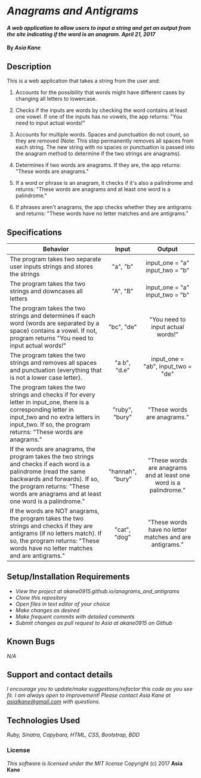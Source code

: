# _Anagrams and Antigrams_

#### _A web application to allow users to input a string and get an output from the site indicating if the word is an anagram. April 21, 2017_

#### By _**Asia Kane**_

## Description

This is a web application that takes a string from the user and:

1. Accounts for the possibility that words might have different cases by changing all letters to lowercase.

2. Checks if the inputs are words by checking the word contains at least one vowel. If one of the inputs has no vowels, the app returns: "You need to input actual words!"

3. Accounts for multiple words. Spaces and punctuation do not count, so they are removed (Note: This step permanently removes all spaces from each string.  The new string with no spaces or punctuation is passed into the anagram method to determine if the two strings are anagrams).

4. Determines if two words are anagrams. If they are, the app returns: "These words are anagrams."

5. If a word or phrase is an anagram, it checks if it's also a palindrome and returns: "These words are anagrams and at least one word is a palindrome."

6. If phrases aren't anagrams, the app checks whether they are antigrams and returns: "These words have no letter matches and are antigrams."

## Specifications
| Behavior |  Input   |  Output  |
|----------|:--------:|:--------:|
|The program takes two separate user inputs strings and stores the strings| "a", "b" | input_one = "a" input_two = "b" |
|The program takes the two strings and downcases all letters| "A", "B" | input_one = "a" input_two = "b" |
|The program takes the two strings and determines if each word (words are separated by a space) contains a vowel.  If not, program returns "You need to input actual words!"| "bc", "de" | "You need to input actual words!" |
|The program takes the two strings and removes all spaces and punctuation (everything that is not a lower case letter).| "a b", "d.e" | input_one = "ab", input_two = "de" |
|The program takes the two strings and checks if for every letter in input_one, there is a corresponding letter in input_two and no extra letters in input_two.  If so, the program returns: "These words are anagrams."| "ruby", "bury" | "These words are anagrams." |
|If the words are anagrams, the program takes the two strings and checks if each word is a palindrome (read the same backwards and forwards).  If so, the program returns: "These words are anagrams and at least one word is a palindrome."| "hannah", "bury" | "These words are anagrams and at least one word is a palindrome." |
|If the words are NOT anagrams, the program takes the two strings and checks if they are antigrams (if no letters match).  If so, the program returns: "These words have no letter matches and are antigrams."| "cat", "dog" | "These words have no letter matches and are antigrams." |


## Setup/Installation Requirements

* _View the project at akane0915.github.io/anagrams_and_antigrams_
* _Clone this repository_
* _Open files in text editor of your choice_
* _Make changes as desired_
* _Make frequent commits with detailed comments_
* _Submit changes as pull request to Asia at akane0915 on Github_

## Known Bugs
_N/A_

## Support and contact details
_I encourage you to update/make suggestions/refactor this code as you see fit. I am always open to improvement! Please contact Asia Kane at asialkane@gmail.com with questions._

## Technologies Used
_Ruby, Sinatra, Capybara, HTML, CSS, Bootstrap, BDD_

### License
*This software is licensed under the MIT license*
Copyright (c) 2017 **Asia Kane**
